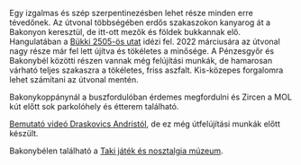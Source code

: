 Egy izgalmas és szép szerpentinezésben lehet része minden erre tévedőnek. Az útvonal többségében erdős szakaszokon kanyarog át a Bakonyon keresztül, de itt-ott mezők és földek bukkannak elő. Hangulatában a [Bükki 2505-ös utat](#2505) idézi fel. 2022 márciusára az útvonal nagy része már fel lett újítva és tökéletes a minősége. A Pénzesgyőr és Bakonybél közötti részen vannak még felújítási munkák, de hamarosan várható teljes szakaszra a tökéletes, friss aszfalt. Kis-közepes forgalomra lehet számítani az útvonal mentén.

Bakonykoppánynál a buszfordulóban érdemes megfordulni és Zircen a MOL kút előtt sok parkolóhely és étterem található.

[Bemutató videó Draskovics Andristól](https://www.youtube.com/watch?v=3fbTc9KFvPw&t=381s), de ez még útfelújítási munkák előtt készült.

Bakonybélen található a [Taki játék és nosztalgia múzeum](#https://bakonybel.hu/index.php?p=adatlap&kategoria=latvanyossag&id=7225).